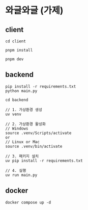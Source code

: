# 와글와글 (가제)


## client

```shell
cd client

pnpm install

pnpm dev
```


## backend

```shell
pip install -r requirements.txt
python main.py
```


```shell
cd backend

// 1. 가상환경 생성
uv venv

// 2. 가상환경 활성화
// Windows
source .venv/Scripts/activate
or 
// Linux or Mac
source .venv/bin/activate

// 3. 패키지 설치
uv pip install -r requirements.txt

// 4. 실행
uv run main.py
```

## docker

```shell
docker compose up -d
```